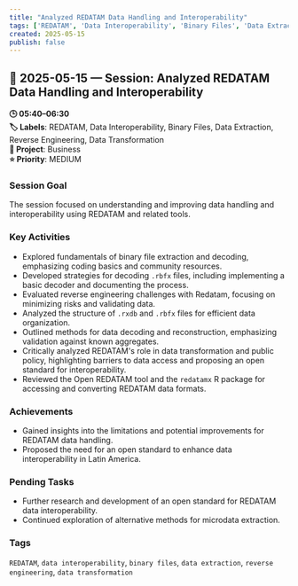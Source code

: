 ```yaml
---
title: "Analyzed REDATAM Data Handling and Interoperability"
tags: ['REDATAM', 'Data Interoperability', 'Binary Files', 'Data Extraction', 'Reverse Engineering', 'Data Transformation']
created: 2025-05-15
publish: false
---
```


## 📅 2025-05-15 — Session: Analyzed REDATAM Data Handling and Interoperability

**🕒 05:40–06:30**  
**🏷️ Labels**: REDATAM, Data Interoperability, Binary Files, Data Extraction, Reverse Engineering, Data Transformation  
**📂 Project**: Business  
**⭐ Priority**: MEDIUM  


### Session Goal
The session focused on understanding and improving data handling and interoperability using REDATAM and related tools.

### Key Activities
- Explored fundamentals of binary file extraction and decoding, emphasizing coding basics and community resources.
- Developed strategies for decoding `.rbfx` files, including implementing a basic decoder and documenting the process.
- Evaluated reverse engineering challenges with Redatam, focusing on minimizing risks and validating data.
- Analyzed the structure of `.rxdb` and `.rbfx` files for efficient data organization.
- Outlined methods for data decoding and reconstruction, emphasizing validation against known aggregates.
- Critically analyzed REDATAM's role in data transformation and public policy, highlighting barriers to data access and proposing an open standard for interoperability.
- Reviewed the Open REDATAM tool and the `redatamx` R package for accessing and converting REDATAM data formats.

### Achievements
- Gained insights into the limitations and potential improvements for REDATAM data handling.
- Proposed the need for an open standard to enhance data interoperability in Latin America.

### Pending Tasks
- Further research and development of an open standard for REDATAM data interoperability.
- Continued exploration of alternative methods for microdata extraction.

### Tags
`REDATAM`, `data interoperability`, `binary files`, `data extraction`, `reverse engineering`, `data transformation`
